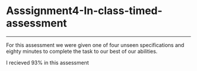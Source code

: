 # Asssignment4-In-class-timed-assessment
--------------------------------------------------------
For this assessment we were given one of four unseen specifications and eighty minutes to complete the task to our best of our abilities.

I recieved 93% in this assessment
